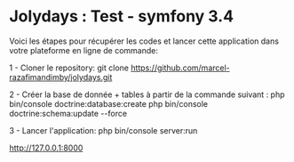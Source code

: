 Jolydays : Test - symfony 3.4
===============

Voici les étapes pour récupérer les codes et  lancer cette application dans votre plateforme en ligne de commande:

1 - Cloner le repository:
	git clone https://github.com/marcel-razafimandimby/jolydays.git

2 - Créer la base de donnée + tables à partir de la commande suivant :
	php bin/console doctrine:database:create
	php bin/console doctrine:schema:update --force

3 - Lancer l'application:
	php bin/console server:run
  
  http://127.0.0.1:8000
  


